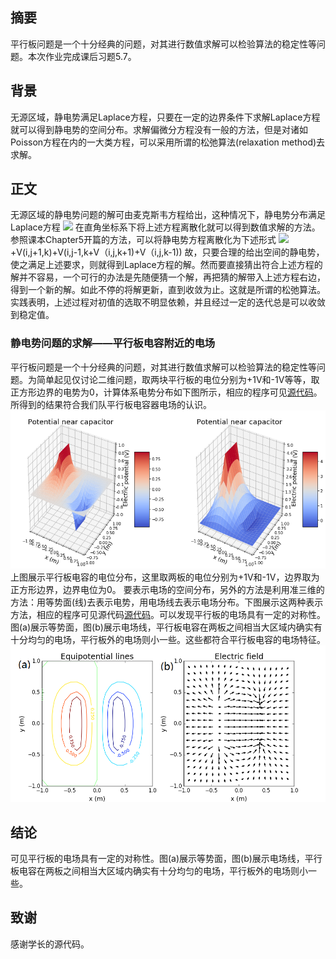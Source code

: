 ## 摘要

平行板问题是一个十分经典的问题，对其进行数值求解可以检验算法的稳定性等问题。本次作业完成课后习题5.7。　 　

## 背景
无源区域，静电势满足Laplace方程，只要在一定的边界条件下求解Laplace方程就可以得到静电势的空间分布。求解偏微分方程没有一般的方法，但是对诸如Poisson方程在内的一大类方程，可以采用所谓的松弛算法(relaxation method)去求解。

## 正文

无源区域的静电势问题的解可由麦克斯韦方程给出，这种情况下，静电势分布满足Laplace方程
![](http://latex.codecogs.com/gif.latex?{\nabla^2}V=0)
在直角坐标系下将上述方程离散化就可以得到数值求解的方法。参照课本Chapter5开篇的方法，可以将静电势方程离散化为下述形式 
![](http://latex.codecogs.com/gif.latex?V(i,j,k)=\frac{1}{6}[V(i+1,j,k)+V（i-1,j,k)+V(i,j+1,k)+V(i,j-1,k+V（i,j,k+1)+V（i,j,k-1))
故，只要合理的给出空间的静电势，使之满足上述要求，则就得到Laplace方程的解。然而要直接猜出符合上述方程的解并不容易，一个可行的办法是先随便猜一个解，再把猜的解带入上述方程右边，得到一个新的解。如此不停的将解更新，直到收敛为止。这就是所谓的松弛算法。实践表明，上述过程对初值的选取不明显依赖，并且经过一定的迭代总是可以收敛到稳定值。
### 静电势问题的求解——平行板电容附近的电场

平行板问题是一个十分经典的问题，对其进行数值求解可以检验算法的稳定性等问题。为简单起见仅讨论二维问题，取两块平行板的电位分别为+1V和-1V等等，取正方形边界的电势为0，计算体系电势分布如下图所示，相应的程序可见[源代码](https://github.com/Ogatayoru/compuational_physics_N2015301020145/blob/master/exercise12sourcecode)。所得到的结果符合我们队平行板电容器电场的认识。
![image](https://github.com/Ogatayoru/compuational_physics_N2015301020145/blob/master/exercise12.png)
上图展示平行板电容的电位分布，这里取两板的电位分别为+1V和-1V，边界取为正方形边界，边界电位为0。
要表示电场的空间分布，另外的方法是利用准三维的方法：用等势面(线)去表示电势，用电场线去表示电场分布。下图展示这两种表示方法，相应的程序可见源代码[源代码](https://github.com/Ogatayoru/compuational_physics_N2015301020145/blob/master/exercise1202code)。可以发现平行板的电场具有一定的对称性。图(a)展示等势面，图(b)展示电场线，平行板电容在两板之间相当大区域内确实有十分均匀的电场，平行板外的电场则小一些。这些都符合平行板电容的电场特征。
![image](https://github.com/Ogatayoru/compuational_physics_N2015301020145/blob/master/exercise1202.png)

## 结论

可见平行板的电场具有一定的对称性。图(a)展示等势面，图(b)展示电场线，平行板电容在两板之间相当大区域内确实有十分均匀的电场，平行板外的电场则小一些。

## 致谢
感谢学长的源代码。


 
